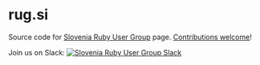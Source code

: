 # rug.si

Source code for [Slovenia Ruby User Group](http://www.rug.si/) page. [Contributions welcome](CONTRIBUTING.md)!

Join us on Slack: [![Slovenia Ruby User Group Slack](http://slack.rug.si/badge.svg)](http://slack.rug.si/)

